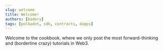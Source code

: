```yaml
---
slug: welcome
title: Welcome!
authors: [badery]
tags: [polkadot, sdk, contracts, dapps]
---
```


Welcome to the cookbook, where we only post the most forward-thinking and (borderline crazy) tutorials in Web3.